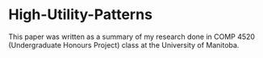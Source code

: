 # High-Utility-Patterns
This paper was written as a summary of my research done in COMP 4520 (Undergraduate Honours Project) class at the University of Manitoba.
